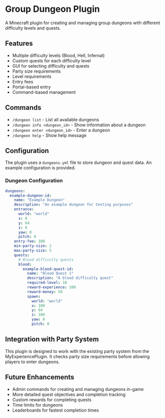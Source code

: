 # Group Dungeon Plugin

A Minecraft plugin for creating and managing group dungeons with different difficulty levels and quests.

## Features

- Multiple difficulty levels (Blood, Hell, Infernal)
- Custom quests for each difficulty level
- GUI for selecting difficulty and quests
- Party size requirements
- Level requirements
- Entry fees
- Portal-based entry
- Command-based management

## Commands

- `/dungeon list` - List all available dungeons
- `/dungeon info <dungeon_id>` - Show information about a dungeon
- `/dungeon enter <dungeon_id>` - Enter a dungeon
- `/dungeon help` - Show help message

## Configuration

The plugin uses a `dungeons.yml` file to store dungeon and quest data. An example configuration is provided.

### Dungeon Configuration

```yaml
dungeons:
  example-dungeon-id:
    name: "Example Dungeon"
    description: "An example dungeon for testing purposes"
    entrance:
      world: "world"
      x: 0
      y: 64
      z: 0
      yaw: 0
      pitch: 0
    entry-fee: 100
    min-party-size: 2
    max-party-size: 5
    quests:
      # Blood difficulty quests
      blood:
        example-blood-quest-id:
          name: "Blood Quest 1"
          description: "A blood difficulty quest"
          required-level: 10
          reward-experience: 100
          reward-money: 50
          spawn:
            world: "world"
            x: 100
            y: 64
            z: 100
            yaw: 0
            pitch: 0
```

## Integration with Party System

This plugin is designed to work with the existing party system from the MyExperiencePlugin. It checks party size requirements before allowing players to enter dungeons.

## Future Enhancements

- Admin commands for creating and managing dungeons in-game
- More detailed quest objectives and completion tracking
- Custom rewards for completing quests
- Time limits for dungeons
- Leaderboards for fastest completion times